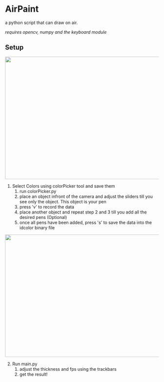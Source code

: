 # AirPaint
a python script that can draw on air.

*requires opencv, numpy and the keyboard module*

## Setup
<img src="https://media.giphy.com/media/RIwQkASjMbXJFJRPFe/giphy.gif" width="640" height="400"/>


1. Select Colors using colorPicker tool and save them                                                                                      
    1. run colorPicker.py
    2. place an object infront of the camera and adjust the sliders till you see only the object. 
       This object is your pen
    3. press 'v' to record the data
    4. place another object and repeat step 2 and 3 till you add all the desired pens (Optional)
    5. once all pens have been added, press 's' to save the data into the idcolor binary file
    
 
 <img src="https://media.giphy.com/media/H3TCUWuorUAL0Lb201/giphy.gif" width="640" height="400"/>
 
 
 2. Run main.py
      1. adjust the thickness and fps using the trackbars
      2. get the result!
    
    
